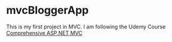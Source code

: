 # mvcBloggerApp
This is my first project in MVC. I am following the Udemy Course <a href="https://www.udemy.com/comprehensive-aspnet-mvc/">Comprehensive ASP.NET MVC</a> 
